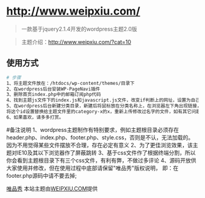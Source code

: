 # http://www.weipxiu.com/

> 一款基于jquery2.1.4开发的wordpress主题2.0版

> 主题介绍：http://www.weipxiu.com/?cat=10

## 使用方式

``` bash
# 步骤
1、将主题文件放在：/htdocs/wp-content/themes/目录下
2、在wordpress后台安装WP-PageNavi插件
3、删除首页index.php中的邮箱订阅php代码
4、找到主题js文件下的index.js和javascript.js文件，改变if判断上的网址，设置为自己的域名地址
5、在wordpress后台新建分类目录，新建后将鼠标放在分类名称上，在浏览器左下角出现链接，其中有个id=xx，
将这个id设置替换给主题文件里的category-x的x，重新上传修改过名字的文件，如有其它问题，欢迎打扰
6、如果喜欢，请多多打赏。
```
#备注说明
1、wordpress主题制作有特别要求，例如主题根目录必须存在header.php、index.php、footer.php、style.css，否则是不认，无法加载的。因为不用觉得某些文件摆放不合理，存在必定有意义
2、为了更佳浏览效果，该主题对IE10及其以下浏览器作了屏蔽跳转
3、基于css文件作了根据终端分割，所以你会看到主题根目录下有三个css文件，有利有弊，不做过多评论
4、源码开放供大家使用并修改，但在使用过程中底部请保留"唯品秀"版权说明，
  即：在footer.php源码中请不要去掉;<p>
  <a href="http://www.weipxiu.com/">唯品秀</a> 本站主题由<a href="http://www.weipxiu.com/" class="highlight">WEIPXIU.COM</a>提供</p>